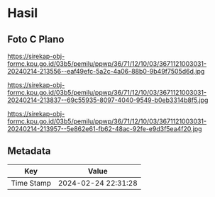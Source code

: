 # Hasil

## Foto C Plano

https://sirekap-obj-formc.kpu.go.id/03b5/pemilu/ppwp/36/71/12/10/03/3671121003031-20240214-213556--eaf49efc-5a2c-4a06-88b0-9b49f7505d6d.jpg

https://sirekap-obj-formc.kpu.go.id/03b5/pemilu/ppwp/36/71/12/10/03/3671121003031-20240214-213837--69c55935-8097-4040-9549-b0eb3314b8f5.jpg

https://sirekap-obj-formc.kpu.go.id/03b5/pemilu/ppwp/36/71/12/10/03/3671121003031-20240214-213957--5e862e61-fb62-48ac-92fe-e9d3f5ea4f20.jpg


## Metadata

| Key        | Value               |
| ---------- | ------------------- |
| Time Stamp | 2024-02-24 22:31:28 |



